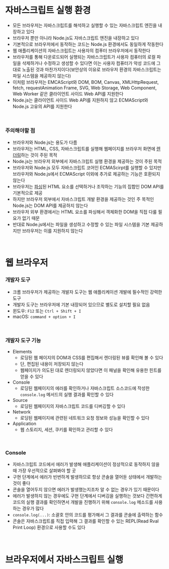 # 자바스크립트 실행 환경
- 모든 브라우저는 자바스크립트를 해석하고 실행할 수 있는 자바스크립트 엔진을 내장하고 있다
- 브라우저 뿐만 아니라 Node.js도 자바스크립트 엔진을 내장하고 있다
- 기본적으로 브라우저에서 동작하는 코드는 Node.js 환경에서도 동일하게 작동한다
- 웹 애플리케이션의 자바스크립트는 사용자의 컴푸터 브라우저에서 동작한다
- 브라우저를 통해 다운로드되어 실행되는 자바스크립트가 사용자 컴퓨터의 로컬 파일을 삭제하거나 수정하고 생성할 수 있다면 이는 사용자 컴퓨터가 악성 코드에 그대로 노출된 것과 마찬가지이다(보안상의 이유로 브라우저 환경의 자바스크립트는 파일 시스템을 제공하지 않는다)
- 이처럼 브라우저는 EMCAScript와 DOM, BOM, Canvas, XMLHttpRequest, fetch, requestAnimation Frame, SVG, Web Storage, Web Component, Web Worker 같은 클라이언트 사이드 Web API를 지원한다
- Node.js는 클라이언트 사이드 Web API를 지원하지 않고 ECMAScript와 Node.js 고유의 API를 지원한다

<br>

### 주의해야할 점
- 브라우저와 Node.js는 용도가 다름
- 브라우저는 HTML, CSS, 자바스크립트를 실행해 웹페이지를 브라우저 화면에 [렌더링](https://chunggaeguri.tistory.com/entry/HTML-%EB%A0%8C%EB%8D%94%EB%A7%81Rendering%EC%9D%B4%EB%9E%80)하는 것이 주된 목적
- Node.js는 브라우저 외부에서 자바스크립트 실행 환경을 제공하는 것이 주된 목적
- 브라우저와 Node.js 모두 자바스크립트 코어인 ECMAScirpt를 실행할 수 있지만 브라우저와 Node.js에서 ECMAScript 이외에 추가로 제공하는 기능은 호환되지 않는다
- 브라우저는 [파싱](https://solog4something.tistory.com/13)된 HTML 요소를 선택하거나 조작하는 기능의 집합인 DOM API를 기본적으로 제공
- 하지만 브라우저 외부에서 자바스크립트 개발 환경을 제공하는 것인 주 목적인 Node.js는 DOM API를 제공하지 않는다
- 브라우저 외부 환경에서는 HTML 요소를 파싱해서 객체화한 DOM을 직접 다룰 필요가 없기 때문
- 반대로 Node.js에서는 파일을 생성하고 수정할 수 있는 파일 시스템을 기본 제공하지만 브라우저는 이를 지원하지 않는다

<br>

# 웹 브라우저
### 개발자 도구
- 크롬 브라우저가 제공하는 개발자 도구는 웹 애플리케이션 개발에 필수적인 강력한 도구
- 개발자 도구는 브라우저에 기본 내장되어 있으므로 별도로 설치할 필요 없음
- 윈도우: `F12` 또는 `Ctrl + Shift + I`
- macOS: `command + option + I`

<br>

### 개발자 도구 기능
- Elements
  - 로딩된 웹 페이지의 DOM과 CSS를 편집해서 렌더링된 뷰를 확인해 볼 수 있다
  - 단, 편집된 내용이 저장되지 않는다
  - 웹페이지가 의도된 대로 렌더링되지 않았다면 이 패널을 확인해 유용한 힌트를 얻을 수 있다
- Console
  - 로딩된 웹페이지의 에러를 확인하거나 자바스크립트 소스코드에 작성한 `console.log` 메서드의 실행 결과를 확인할 수 있다
- Source
  - 로딩된 웹페이지의 자바스크립트 코드를 디버깅할 수 있다
- Network
  - 로딩된 웹페이지에 관련된 네트워크 요청 정보와 성능을 확인할 수 있다
- Application
  - 웹 스토리지, 세션, 쿠키를 확인하고 관리할 수 있다

<br>

### Console
- 자바스크립트 코드에서 에러가 발생해 애플리케이션이 정상적으로 동작하지 않을 때 가장 우선적으로 살펴봐야 할 곳
- 구현 단계에서 에러가 빈번하게 발생하므로 항상 콘솔을 열어둔 상태에서 개발하는 것이 좋다
- 콘솔을 열어두지 않으면 에러가 발생했는지조차 알 수 없는 경우가 있기 때문이다
- 에러가 발생하지 않는 경우에도 구현 단계에서 디버깅을 실행하는 것보다 간편하게 코드의 실행 결과를 확인하면서 개발을 진행하기 위해 `console.log` 메소드를 사용하는 경우가 많다
- `console.log(...)`: 소괄호 안의 코드를 평가해서 그 결과를 콘솔에 출력하는 함수
- 콘솔은 자바스크립트를 직접 입력해 그 결과를 확인할 수 있는 REPL(Read Rval Print Loop) 환경으로 사용할 수도 있다

<br>

# 브라우저에서 자바스크립트 실행
